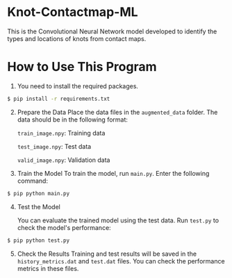 # Knot-Contactmap-ML
This is the Convolutional Neural Network model developed to identify the types and locations of knots from contact maps.

# How to Use This Program
1. You need to install the required packages.

```bash
$ pip install -r requirements.txt
```

2. Prepare the Data
 Place the data files in the ```augmented_data``` folder. The data should be in the following format:

   ```train_image.npy```: Training data
   
   ```test_image.npy```: Test data
   
   ```valid_image.npy```: Validation data

3. Train the Model
   To train the model, run ```main.py```. Enter the following command:
```bash
$ pip python main.py
```

4. Test the Model
   
   You can evaluate the trained model using the test data. Run ```test.py``` to check the model's performance:
```bash
$ pip python test.py
```

5. Check the Results
   Training and test results will be saved in the ```history_metrics.dat``` and ```test.dat``` files. You can check the performance metrics in these files.
